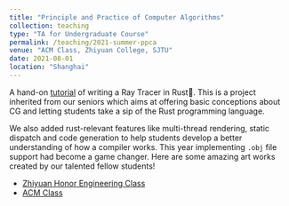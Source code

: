 ```yaml
---
title: "Principle and Practice of Computer Algorithms"
collection: teaching
type: "TA for Undergraduate Course"
permalink: /teaching/2021-summer-ppca
venue: "ACM Class, Zhiyuan College, SJTU"
date: 2021-08-01
location: "Shanghai"
---
```


A hand-on [tutorial](https://github.com/aik2mlj/raytracer-tutorial) of writing a Ray Tracer in Rust&#129408;. 
This is a project inherited from our seniors which aims at offering basic conceptions about CG and letting 
students take a sip of the Rust programming language.

We also added rust-relevant features like multi-thread rendering, static dispatch and code generation to help students 
develop a better understanding of how a compiler works. This year implementing `.obj` file support had become a game changer.
Here are some amazing art works created by our talented fellow students!

- [Zhiyuan Honor Engineering Class](https://github.com/aik2mlj/raytracer-tutorial/issues/1)
- [ACM Class](https://github.com/aik2mlj/raytracer-tutorial/issues/2)
